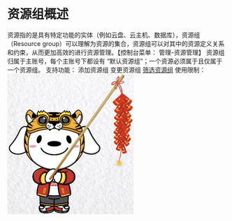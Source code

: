 # 资源组概述

资源指的是具有特定功能的实体（例如云盘、云主机、数据库），资源组（Resource group）可以理解为资源的集合，资源组可以对其中的资源定义关系和约束，从而更加高效的进行资源管理。【控制台菜单： 管理-资源管理】
资源组归属于主账号，每个主账号下都设有 “默认资源组”；一个资源必须属于且仅属于一个资源组。
支持功能：
添加资源组
变更资源组
[筛选资源组](https://www.jdcloud.com/)
使用限制：
![sdsd](../../../../../image/Elastic-Compute/Virtual-Machine/图片.png)
